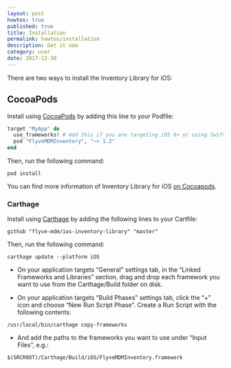 ```yaml
---
layout: post
howtos: true
published: true
title: Installation
permalink: howtos/installation
description: Get it now
category: user
date: 2017-12-30
---
```

There are two ways to install the Inventory Library for iOS:

## CocoaPods

Install using [CocoaPods](http://cocoapods.org) by adding this line to your Podfile:

````ruby
target "MyApp" do
  use_frameworks! # Add this if you are targeting iOS 8+ or using Swift  
  pod "FlyveMDMInventory", "~> 1.2"
end  
````

Then, run the following command:

```console
pod install
```

You can find more information of Inventory Library for iOS [on Cocoapods](https://cocoapods.org/pods/FlyveMDMInventory).

### Carthage

Install using [Carthage](https://github.com/Carthage/Carthage) by adding the following lines to your Cartfile:

```console
github "flyve-mdm/ios-inventory-library" "master"
```

Then, run the following command:

```console
carthage update --platform iOS
```

* On your application targets “General” settings tab, in the “Linked Frameworks and Libraries” section, drag and drop each framework you want to use from the Carthage/Build folder on disk.

* On your application targets “Build Phases” settings tab, click the “+” icon and choose “New Run Script Phase”. Create a Run Script with the following contents:

```console
/usr/local/bin/carthage copy-frameworks
```

* And add the paths to the frameworks you want to use under “Input Files”, e.g.:

```console
$(SRCROOT)/Carthage/Build/iOS/FlyveMDMInventory.framework

```
